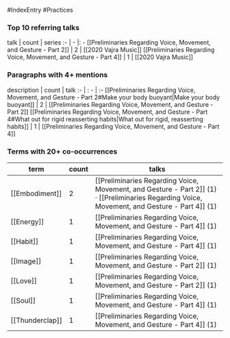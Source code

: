 #IndexEntry #Practices

### Top 10 referring talks
talk | count | series
:- | - |: -
[[Preliminaries Regarding Voice, Movement, and Gesture - Part 2]] | 2 | [[2020 Vajra Music]]
[[Preliminaries Regarding Voice, Movement, and Gesture - Part 4]] | 1 | [[2020 Vajra Music]]

### Paragraphs with 4+ mentions
description | count | talk
:- | : - | :-
[[Preliminaries Regarding Voice, Movement, and Gesture - Part 2#Make your body buoyant\|Make your body buoyant]] | 2 | [[Preliminaries Regarding Voice, Movement, and Gesture - Part 2]]
[[Preliminaries Regarding Voice, Movement, and Gesture - Part 4#What out for rigid reasserting habits\|What out for rigid, reasserting habits]] | 1 | [[Preliminaries Regarding Voice, Movement, and Gesture - Part 4]]

### Terms with 20+ co-occurrences
term | count | talks
-|-|-
[[Embodiment]] | 2 | <span class="counts">[[Preliminaries Regarding Voice, Movement, and Gesture - Part 2]] (1) · [[Preliminaries Regarding Voice, Movement, and Gesture - Part 4]] (1)</span> 
[[Energy]] | 1 | <span class="counts">[[Preliminaries Regarding Voice, Movement, and Gesture - Part 4]] (1)</span> 
[[Habit]] | 1 | <span class="counts">[[Preliminaries Regarding Voice, Movement, and Gesture - Part 4]] (1)</span> 
[[Image]] | 1 | <span class="counts">[[Preliminaries Regarding Voice, Movement, and Gesture - Part 2]] (1)</span> 
[[Love]] | 1 | <span class="counts">[[Preliminaries Regarding Voice, Movement, and Gesture - Part 2]] (1)</span> 
[[Soul]] | 1 | <span class="counts">[[Preliminaries Regarding Voice, Movement, and Gesture - Part 4]] (1)</span> 
[[Thunderclap]] | 1 | <span class="counts">[[Preliminaries Regarding Voice, Movement, and Gesture - Part 4]] (1)</span> 

